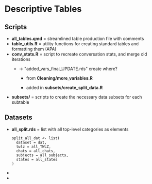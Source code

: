 # Descriptive Tables

## Scripts

-   **all_tables.qmd** = streamlined table production file with comments
-   **table_utils.R** = utility functions for creating standard tables and formatting them (APA)
-   **conv_stats.R** = script to recreate conversation stats, and merge old iterations
    -   -\> "added_vars_final_UPDATE.rds" create where?

        -   from **Cleaning/more_variables.R**

        -   added in **subsets/create_split_data.R**
-   **subsets/** = scripts to create the necessary data subsets for each subtable

## Datasets

-   **all_split.rds** = list with all top-level categories as elements

    ```{r}
    split_all_dat <- list(
      dataset = dat,
      twlz = all_TWLZ,
      chats = all_chats,
      subjects = all_subjects,
      states = all_states
    )
    ```

-   

-   
